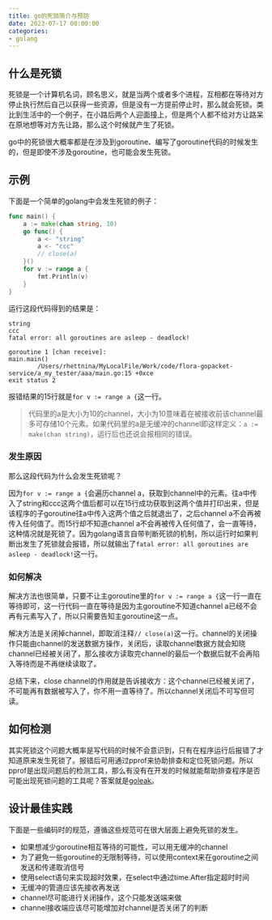 ```yaml
---
title: go的死锁简介与预防
date: 2023-07-17 00:00:00
categories:
- golang
---
```


## 什么是死锁

死锁是一个计算机名词，顾名思义，就是当两个或者多个进程，互相都在等待对方停止执行然后自己以获得一些资源，但是没有一方提前停止时，那么就会死锁。类比到生活中的一个例子，在小路后两个人迎面撞上，但是两个人都不给对方让路呆在原地想等对方先让路，那么这个时候就产生了死锁。

go中的死锁很大概率都是在涉及到goroutine、编写了goroutine代码的时候发生的，但是即使不涉及goroutine，也可能会发生死锁。

## 示例

下面是一个简单的golang中会发生死锁的例子：

```go
func main() {
	a := make(chan string, 10)
	go func() {
		a <- "string"
		a <- "ccc"
		// close(a)
	}()
	for v := range a {
		fmt.Println(v)
	}
}
```

运行这段代码得到的结果是：

```shell
string
ccc
fatal error: all goroutines are asleep - deadlock!

goroutine 1 [chan receive]:
main.main()
        /Users/rhettnina/MyLocalFile/Work/code/flora-gopacket-service/a_my_tester/aaa/main.go:15 +0xce
exit status 2
```

报错结果的15行就是`for v := range a {`这一行。

> 代码里的a是大小为10的channel，大小为10意味着在被接收前该channel最多可存储10个元素。如果代码里的a是无缓冲的channel即这样定义：`a := make(chan string)`，运行后也还说会报相同的错误。

### 发生原因

那么这段代码为什么会发生死锁呢？

因为`for v := range a {`会遍历channel a，获取到channel中的元素。往a中传入了string和ccc这两个值后都可以在15行成功获取到这两个值并打印出来，但是该程序的子goroutine往a中传入这两个值之后就退出了，之后channel a不会再被传入任何值了。而15行却不知道channel a不会再被传入任何值了，会一直等待，这种情况就是死锁了。因为golang语言自带判断死锁的机制，所以运行时如果判断出发生了死锁就会报错，所以就输出了`fatal error: all goroutines are asleep - deadlock!`这一行。

### 如何解决

解决方法也很简单，只要不让主goroutine里的`for v := range a {`这一行一直在等待即可，这一行代码一直在等待是因为主goroutine不知道channel a已经不会再有元素写入了，所以只需要告知主goroutine这一点。

解决方法是关闭掉channel，即取消注释`// close(a)`这一行。channel的关闭操作只能由channel的发送数据方操作，关闭后，读取channel数据方就会知晓channel已经被关闭了，那么接收方读取完channel的最后一个数据后就不会再陷入等待而是不再继续读取了。

总结下来，close channel的作用就是告诉接收方：这个channel已经被关闭了，不可能再有数据被写入了，你不用一直等待了。所以channel关闭后不可写但可读。

## 如何检测

其实死锁这个问题大概率是写代码的时候不会意识到，只有在程序运行后报错了才知道原来发生死锁了。报错后可用通过pprof来协助排查和定位死锁问题。所以pprof是出现问题后的检测工具，那么有没有在开发的时候就能帮助排查程序是否可能出现死锁问题的工具呢？答案就是[goleak](https://github.com/uber-go/goleak)。

## 设计最佳实践

下面是一些编码时的规范，遵循这些规范可在很大层面上避免死锁的发生。

- 如果想减少goroutine相互等待的可能性，可以用无缓冲的channel
- 为了避免一些goroutine的无限制等待，可以使用context来在goroutine之间发送和传递取消信号
- 使用select语句来实现超时效果，在select中通过time.After指定超时时间
- 无缓冲的管道应该先接收再发送
- channel尽可能进行关闭操作，这个只能发送端来做
- channel接收端应该尽可能增加对channel是否关闭了的判断

